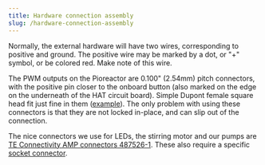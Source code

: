 ```yaml
---
title: Hardware connection assembly
slug: /hardware-connection-assembly
---
```


Normally, the external hardware will have two wires, corresponding to positive and ground. The positive wire may be marked by a dot, or "+" symbol, or be colored red. Make note of this wire.

The PWM outputs on the Pioreactor are 0.100" (2.54mm) pitch connectors, with the positive pin closer to the onboard button (also marked on the edge on the underneath of the HAT circuit board). Simple Dupont female square head fit just fine in them ([example](https://www.pcboard.ca/2-pin-dupont-female)). The only problem with using these connectors is that they are not locked in-place, and can slip out of the connection.

The nice connectors we use for LEDs, the stirring motor and our pumps are [TE Connectivity AMP connectors 487526-1](https://www.digikey.ca/en/products/detail/te-connectivity-amp-connectors/487526-1/469847). These also require a specific [socket connector](https://www.digikey.ca/en/products/detail/te-connectivity-amp-connectors/1-104479-0/1125892).

